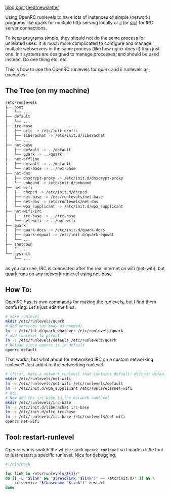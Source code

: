 [blog post](https://therealtruex.com/posts/Using-an-init-system-for-many-instances-of-simple-programs)
[feed/newsletter](https://therealtruex.com/mailing-list)

Using OpenRC runlevels to have lots of instances of simple (network)
programs like quark for multiple http serving locally or [ii](https://tools.suckless.org/ii/) (or [sic](https://tools.suckless.org/sic/))
for IRC server connections.

To keep programs simple, they should not do the same process for
unrelated uses. It is much more complicated to configure and manage
multiple webservers in the same process (like how nginx does it) than
just one. Init systems are designed to manage processes, and should be
used instead. Do one thing etc. etc.

This is how to use the OpenRC runlevels for quark and ii runlevels
as examples.

## The Tree (on my machine)

```sh
/etc/runlevels
├── boot
│   └── ...
├── default
│   └── ...
├── irc-base
│   ├── oftc -> /etc/init.d/oftc
│   ├── liberachat -> /etc/init.d/liberachat
│   └── ...
├── net-base
│   ├── default -> ../default
│   └── quark -> ../quark
├── net-offline
│   ├── default -> ../default
│   └── net-base -> ../net-base
├── net-dns
│   ├── dnscrypt-proxy -> /etc/init.d/dnscrypt-proxy
│   └── unbound -> /etc/init.d/unbound
├── net-wifi
│   ├── dhcpcd -> /etc/init.d/dhcpcd
│   ├── net-base -> /etc/runlevels/net-base
│   ├── net-dns -> /etc/runlevels/net-dns
│   └── wpa_supplicant -> /etc/init.d/wpa_supplicant
├── net-wifi-irc
│   ├── irc-base -> ../irc-base
│   └── net-wifi -> ../net-wifi
├── quark
│   ├── quark-docs -> /etc/init.d/quark-docs
│   ├── quark-equwal -> /etc/init.d/quark-equwal
│   └── ...
├── shutdown
│   └── ...
└── sysinit
    └── ...
```
as you can see, IRC is connected after the real internet on wifi
(net-wifi), but quark runs on any network runlevel using net-base.

## How To:

OpenRC has its own commands for making the runlevels, but I find them
confusing. Let's just edit the files.

```sh
# make runlevel
mkdir /etc/runlevels/quark
# add services (as many as needed)
ln -s /etc/int.d/quark-whatever /etc/runlevels/quark
# add runlevel to parent
ln -s /etc/runlevels/default /etc/runlevels/quark
# Reload since openrc is in default
openrc default
```

That works, but what about for networked IRC on a custom networking runlevel? Just add it to the networking runlevel.
```sh
# (first, make a network runlevel that contains default! Without default the system will crash, obviously.)
mkdir /etc/runlevels/net-wifi
ln -s /etc/runlevels/net-wifi /etc/runlevels/default
ln -s /etc/init.d/wpa_supplicant /etc/runlevels/net-wifi
# etc.
# Now add the irc-base to the network runlevel
mkdir /etc/runlevels/irc-base
ln -s /etc/init.d/liberachat irc-base
ln -s /etc/init.d/oftc irc-base
ln -s /etc/runlevels/irc-base /etc/runlevels/net-wifi
openrc net-wifi
```

## Tool: restart-runlevel
Openrc wants switch the whole stack `openrc runlevel` so I made a little
tool to just restart a specific runlevel. Nice for debugging.

```sh
#!/bin/bash

for link in /etc/runlevels/${1}/*
do [[ -L "$link" && "$(readlink "$link")" == /etc/init.d/* ]] && \
    rc-service "$(basename "$link")" restart
done
```
